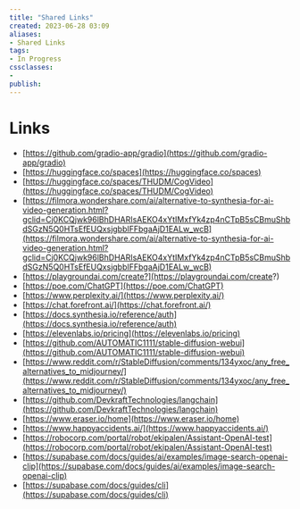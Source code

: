 ```yaml
---
title: "Shared Links"
created: 2023-06-28 03:09
aliases: 
- Shared Links
tags:
- In Progress
cssclasses:
- 
publish:
---
```


<!-- 
tags: 
-->

<!--internal
parent:: [[]]
child:: [[]]
related:: [[]]
-->

<!--external
- []()
-->

# Links

- [https://github.com/gradio-app/gradio](https://github.com/gradio-app/gradio)
- [https://huggingface.co/spaces](https://huggingface.co/spaces)
- [https://huggingface.co/spaces/THUDM/CogVideo](https://huggingface.co/spaces/THUDM/CogVideo)
- [https://filmora.wondershare.com/ai/alternative-to-synthesia-for-ai-video-generation.html?gclid=Cj0KCQjwk96lBhDHARIsAEKO4xYtIMxfYk4zp4nCTpB5sCBmuShbdSGzN5Q0HTsEfEUQxsjgbbIFFbgaAjD1EALw_wcB](https://filmora.wondershare.com/ai/alternative-to-synthesia-for-ai-video-generation.html?gclid=Cj0KCQjwk96lBhDHARIsAEKO4xYtIMxfYk4zp4nCTpB5sCBmuShbdSGzN5Q0HTsEfEUQxsjgbbIFFbgaAjD1EALw_wcB)
- [https://playgroundai.com/create?](https://playgroundai.com/create?)
- [https://poe.com/ChatGPT](https://poe.com/ChatGPT)
- [https://www.perplexity.ai/](https://www.perplexity.ai/)
- [https://chat.forefront.ai/](https://chat.forefront.ai/)
- [https://docs.synthesia.io/reference/auth](https://docs.synthesia.io/reference/auth)
- [https://elevenlabs.io/pricing](https://elevenlabs.io/pricing)
- [https://github.com/AUTOMATIC1111/stable-diffusion-webui](https://github.com/AUTOMATIC1111/stable-diffusion-webui)
- [https://www.reddit.com/r/StableDiffusion/comments/134yxoc/any_free_alternatives_to_midjourney/](https://www.reddit.com/r/StableDiffusion/comments/134yxoc/any_free_alternatives_to_midjourney/)
- [https://github.com/DevkraftTechnologies/langchain](https://github.com/DevkraftTechnologies/langchain)
- [https://www.eraser.io/home](https://www.eraser.io/home)
- [https://www.happyaccidents.ai/](https://www.happyaccidents.ai/)
- [https://robocorp.com/portal/robot/ekipalen/Assistant-OpenAI-test](https://robocorp.com/portal/robot/ekipalen/Assistant-OpenAI-test)
- [https://supabase.com/docs/guides/ai/examples/image-search-openai-clip](https://supabase.com/docs/guides/ai/examples/image-search-openai-clip)
- [https://supabase.com/docs/guides/cli](https://supabase.com/docs/guides/cli)